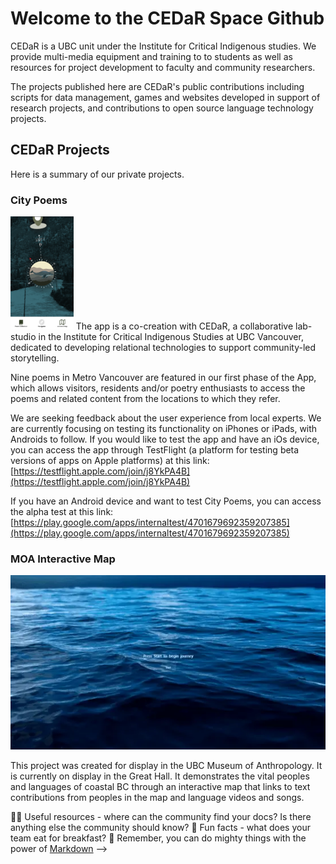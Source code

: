 # Welcome to the CEDaR Space Github

CEDaR is a UBC unit under the Institute for Critical Indigenous studies. We provide multi-media equipment and training to to students as well as resources for project development to faculty and community researchers.

The projects published here are CEDaR's public contributions including scripts for data management, games and websites developed in support of research projects, and contributions to open source language technology projects.

## CEDaR Projects
Here is a summary of our private projects.

### City Poems

<img src="assets/city_poems_navigator.png" width="20%">
The app is a co-creation with CEDaR, a collaborative lab-studio in the Institute for Critical Indigenous Studies at UBC Vancouver, dedicated to developing relational technologies to support community-led storytelling. 

Nine  poems in Metro Vancouver are featured in our first phase of the App, which allows visitors, residents and/or poetry enthusiasts to access the poems and related content from the locations to which they refer.

We are seeking feedback about the user experience from local experts. We are currently focusing on testing its functionality on iPhones or iPads, with Androids to follow. If you would like to test the app and have an iOs device, you can access the app through TestFlight (a platform for testing beta versions of apps on Apple platforms) at this link: [https://testflight.apple.com/join/j8YkPA4B](https://testflight.apple.com/join/j8YkPA4B)

If you have an Android device and want to test City Poems, you can access the alpha test at this link: [https://play.google.com/apps/internaltest/4701679692359207385](https://play.google.com/apps/internaltest/4701679692359207385)

### MOA Interactive Map

<img src="assets/moa.3c6dc06b31372b6eda6a.webp"></img>

This project was created for display in the UBC Museum of Anthropology. It is currently on display in the Great Hall. It demonstrates the vital peoples and languages of coastal BC through an interactive map that links to text contributions from peoples in the map and language videos and songs.

👩‍💻 Useful resources - where can the community find your docs? Is there anything else the community should know?
🍿 Fun facts - what does your team eat for breakfast?
🧙 Remember, you can do mighty things with the power of [Markdown](https://docs.github.com/github/writing-on-github/getting-started-with-writing-and-formatting-on-github/basic-writing-and-formatting-syntax)
-->
